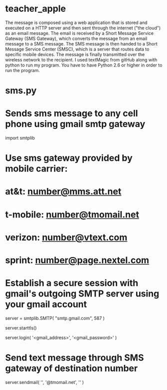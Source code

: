 # teacher_apple
The message is composed using a web application that is stored and executed on a HTTP server and then sent through the internet ("the cloud") as an email message.
The email is received by a Short Message Service Gateway (SMS Gateway), which converts the message from an email message to a SMS message.
The SMS message is then handed to a Short Message Service Center (SMSC), which is a server that routes data to specific mobile devices.
The message is finally transmitted over the wireless network to the recipient.
I used textMagic from gitHub along with python to run my program. You have to have Python 2.6 or higher in order to run the program. 
# sms.py
# Sends sms message to any cell phone using gmail smtp gateway


import smtplib

# Use sms gateway provided by mobile carrier:
# at&t:     number@mms.att.net
# t-mobile: number@tmomail.net
# verizon:  number@vtext.com
# sprint:   number@page.nextel.com

# Establish a secure session with gmail's outgoing SMTP server using your gmail account
server = smtplib.SMTP( "smtp.gmail.com", 587 )

server.starttls()

server.login( '<gmail_address>', '<gmail_password>' )

# Send text message through SMS gateway of destination number
server.sendmail( '<from>', '<number>@tmomail.net', '<msg>' )
